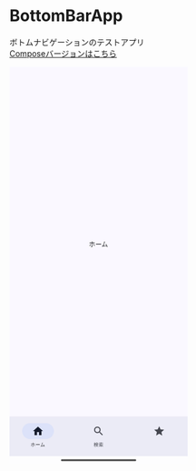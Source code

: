 # BottomBarApp
ボトムナビゲーションのテストアプリ</br>
[Composeバージョンはこちら](https://github.com/0v0d/BottomBarApp/tree/compose)

<img src="doc/app.png" width="314" alt="アプリのデモ画像">

